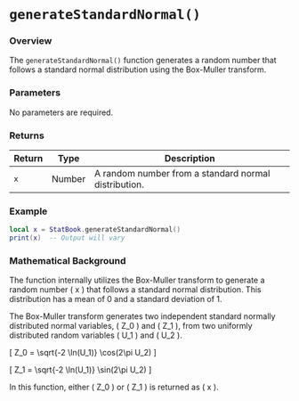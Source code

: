 # `generateStandardNormal()`

### Overview

The `generateStandardNormal()` function generates a random number that follows a standard normal distribution using the Box-Muller transform.

### Parameters

No parameters are required.

### Returns

| Return      | Type    | Description                                       |
|-------------|---------|---------------------------------------------------|
| `x`         | Number  | A random number from a standard normal distribution.|

### Example

```lua
local x = StatBook.generateStandardNormal()
print(x)  -- Output will vary
```

### Mathematical Background

The function internally utilizes the Box-Muller transform to generate a random number \( x \) that follows a standard normal distribution. This distribution has a mean of 0 and a standard deviation of 1.

The Box-Muller transform generates two independent standard normally distributed normal variables, \( Z_0 \) and \( Z_1 \), from two uniformly distributed random variables \( U_1 \) and \( U_2 \).

\[
Z_0 = \sqrt{-2 \ln(U_1)} \cos(2\pi U_2)
\]

\[
Z_1 = \sqrt{-2 \ln(U_1)} \sin(2\pi U_2)
\]

In this function, either \( Z_0 \) or \( Z_1 \) is returned as \( x \).
